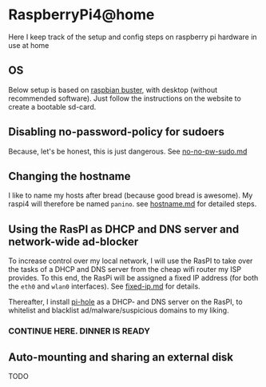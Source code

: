# RaspberryPi4@home
Here I keep track of the setup and config steps on raspberry pi hardware in use at home

## OS
Below setup is based on [raspbian buster](https://www.raspberrypi.org/downloads/raspbian/), with desktop (without recommended software). Just follow the instructions on the website to create a bootable sd-card.

## Disabling no-password-policy for sudoers
Because, let's be honest, this is just dangerous. See [no-no-pw-sudo.md](no-no-pw-sudo.md) 

## Changing the hostname
I like to name my hosts after bread (because good bread is awesome). My raspi4 will therefore be named `panino`.
see [hostname.md](hostname.md) for detailed steps.

## Using the RasPI as DHCP and DNS server and network-wide ad-blocker
To increase control over my local network, I will use the RasPI to take over the tasks of a DHCP and DNS server from the cheap wifi router my ISP provides.
To this end, the RasPi will be assigned a fixed IP address (for both the `eth0` and `wlan0` interfaces). See [fixed-ip.md](fixed-ip.md) for details.

Thereafter, I install [pi-hole](https://pi-hole.net/) as a DHCP- and DNS server on the RasPI, to whitelist and blacklist ad/malware/suspicious domains to my liking.

### CONTINUE HERE. DINNER IS READY


## Auto-mounting and sharing an external disk
TODO
